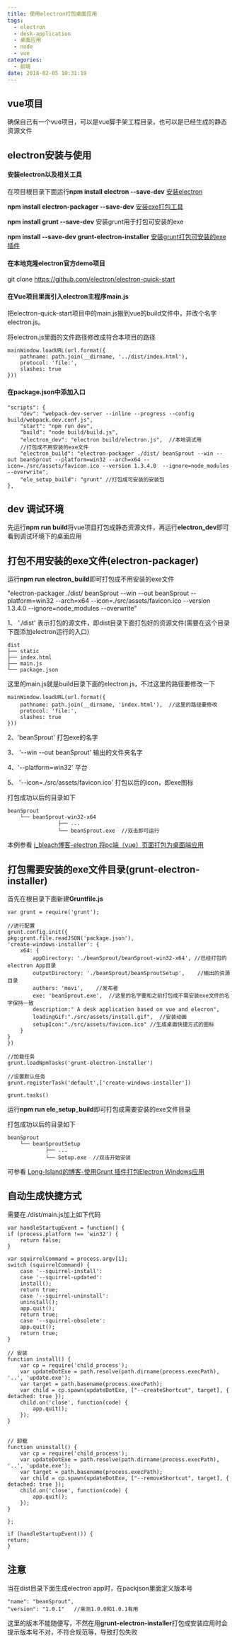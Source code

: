 ```yaml
---
title: 使用electron打包桌面应用
tags:
  - electron
  - desk-application
  - 桌面应用
  - node
  - vue
categories:
  - 前端
date: 2018-02-05 10:31:19
---
```


## vue项目

确保自己有一个vue项目，可以是vue脚手架工程目录，也可以是已经生成的静态资源文件

## electron安装与使用

#### 安装electron以及相关工具

在项目根目录下面运行**npm install electron --save-dev** [安装electron](https://electronjs.org/)

**npm install electron-packager --save-dev** [安装exe打包工具](https://github.com/electron-userland/electron-packager)

**npm install grunt --save-dev** 安装grunt用于打包可安装的exe

**npm install --save-dev grunt-electron-installer** [安装grunt打包可安装的exe插件](https://github.com/electron-archive/grunt-electron-installer)


#### 在本地克隆electron官方demo项目

git clone https://github.com/electron/electron-quick-start


#### 在Vue项目里面引入electron主程序main.js

把electron-quick-start项目中的main.js搬到vue的build文件中，并改个名字electron.js。

将electron.js里面的文件路径修改成符合本项目的路径

    mainWindow.loadURL(url.format({
        pathname: path.join(__dirname, '../dist/index.html'),
        protocol: 'file:',
        slashes: true
    }))

#### 在package.json中添加入口

    "scripts": {
        "dev": "webpack-dev-server --inline --progress --config build/webpack.dev.conf.js",
        "start": "npm run dev",
        "build": "node build/build.js",
        "electron_dev": "electron build/electron.js",  //本地调试用
        //打包成不用安装的exe文件
        "electron_build": "electron-packager ./dist/ beanSprout --win --out beanSprout --platform=win32 --arch=x64 --icon=./src/assets/favicon.ico --version 1.3.4.0  --ignore=node_modules --overwrite", 
        "ele_setup_build": "grunt" //打包成可安装的安装包
    },

## dev 调试环境

先运行**npm run build**将vue项目打包成静态资源文件，再运行**electron_dev**即可看到调试环境下的桌面应用

## 打包不用安装的exe文件(electron-packager)

运行**npm run electron_build**即可打包成不用安装的exe文件

"electron-packager ./dist/ beanSprout --win --out beanSprout --platform=win32 --arch=x64 --icon=./src/assets/favicon.ico --version 1.3.4.0  --ignore=node_modules --overwrite"

1、 './dist' 表示打包的源文件，即dist目录下面打包好的资源文件(需要在这个目录下面添加electron运行的入口)

    dist
    ├── static
    ├── index.html
    ├── main.js
    └── package.json

这里的main.js就是build目录下面的electron.js，不过这里的路径要修改一下

    mainWindow.loadURL(url.format({
        pathname: path.join(__dirname, 'index.html'),  //这里的路径要修改
        protocol: 'file:',
        slashes: true
    }))

2、'beanSprout' 打包exe的名字

3、 '--win --out beanSprout' 输出的文件夹名字

4、'--platform=win32' 平台

5、 '--icon=./src/assets/favicon.ico' 打包以后的icon，即exe图标

打包成功以后的目录如下

    beanSprout
        └── beanSprout-win32-x64
                    ├── ...
                    └── beanSprout.exe  //双击即可运行

本例参看 [j_bleach博客-electron 将pc端（vue）页面打包为桌面端应用](http://blog.csdn.net/j_bleach/article/details/78513282)

## 打包需要安装的exe文件目录(grunt-electron-installer)

首先在根目录下面新建**Gruntfile.js**

    var grunt = require('grunt');

    //进行配置
    grunt.config.init({
    pkg:grunt.file.readJSON('package.json'),
    'create-windows-installer': {
        x64: {
            appDirectory: './beanSprout/beanSprout-win32-x64', //已经打包的electron App目录
            outputDirectory: './beanSprout/beanSproutSetup',    //输出的资源目录
            authors: 'movi',    //发布者
            exe: 'beanSprout.exe',  //这里的名字要和之前打包成不需安装exe文件的名字保持一致
            description:" A desk application based on vue and elecron",
            loadingGif:"./src/assets/install.gif",  //安装动画
            setupIcon:"./src/assets/favicon.ico" //生成桌面快捷方式的图标
        }
    }
    })

    //加载任务
    grunt.loadNpmTasks('grunt-electron-installer')

    //设置默认任务
    grunt.registerTask('default',['create-windows-installer'])

    grunt.tasks()


运行**npm run ele_setup_build**即可打包成需要安装的exe文件目录

打包成功以后的目录如下

    beanSprout
        └── beanSproutSetup
                ├── ...
                └── Setup.exe  //双击开始安装

可参看 [Long-Island的博客-使用Grunt 插件打包Electron Windows应用](http://blog.csdn.net/w342916053/article/details/51701722)

## 自动生成快捷方式

需要在./dist/main.js加上如下代码

    var handleStartupEvent = function() {
    if (process.platform !== 'win32') {
        return false;
    }

    var squirrelCommand = process.argv[1];
    switch (squirrelCommand) {
        case '--squirrel-install':
        case '--squirrel-updated':
        install();
        return true;
        case '--squirrel-uninstall':
        uninstall();
        app.quit();
        return true;
        case '--squirrel-obsolete':
        app.quit();
        return true;
    }

    // 安装
    function install() {
        var cp = require('child_process');
        var updateDotExe = path.resolve(path.dirname(process.execPath), '..', 'update.exe');
        var target = path.basename(process.execPath);
        var child = cp.spawn(updateDotExe, ["--createShortcut", target], { detached: true });
        child.on('close', function(code) {
            app.quit();
        });
    }


    // 卸载
    function uninstall() {
        var cp = require('child_process');
        var updateDotExe = path.resolve(path.dirname(process.execPath), '..', 'update.exe');
        var target = path.basename(process.execPath);
        var child = cp.spawn(updateDotExe, ["--removeShortcut", target], { detached: true });
        child.on('close', function(code) {
            app.quit();
        });
    }

    };

    if (handleStartupEvent()) {
    return;
    }

## 注意

当在dist目录下面生成electron app时，在packjson里面定义版本号
```
"name": "beanSprout",
"version": "1.0.1"   //亲测1.0.0和1.0.1有用
```

这里的版本不能随便写，不然在用**grunt-electron-installer**打包成安装应用时会提示版本号不对，不符合规范等，导致打包失败

